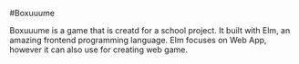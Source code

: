 #Boxuuume

Boxuuume is a game that is creatd for a school project. It built with Elm, an amazing frontend programming language. Elm focuses on Web App, however it can also use for creating web game.

